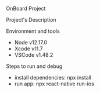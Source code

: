 OnBoard Project

Project's Description

Environment and tools
- Node v12.17.0
- Xcode v11.7
- VSCode v1.48.2

Steps to run and debug 
- install dependencies: npx install
- run app: npx react-native run-ios
